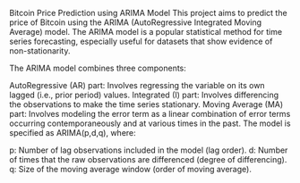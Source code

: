 Bitcoin Price Prediction using ARIMA Model
This project aims to predict the price of Bitcoin using the ARIMA (AutoRegressive Integrated Moving Average) model. 
The ARIMA model is a popular statistical method for time series forecasting, especially useful for datasets that show evidence of non-stationarity.

The ARIMA model combines three components:

AutoRegressive (AR) part: Involves regressing the variable on its own lagged (i.e., prior period) values.
Integrated (I) part: Involves differencing the observations to make the time series stationary.
Moving Average (MA) part: Involves modeling the error term as a linear combination of error terms occurring contemporaneously and at various times in the past.
The model is specified as ARIMA(p,d,q), where:

p: Number of lag observations included in the model (lag order).
d: Number of times that the raw observations are differenced (degree of differencing).
q: Size of the moving average window (order of moving average).
